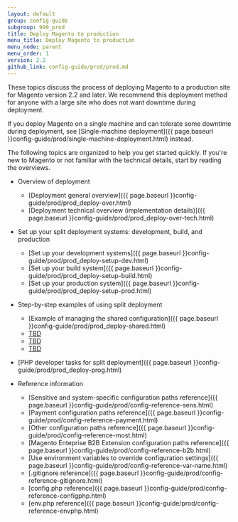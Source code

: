 ```yaml
---
layout: default
group: config-guide
subgroup: 999_prod
title: Deploy Magento to production
menu_title: Deploy Magento to production
menu_node: parent
menu_order: 1
version: 2.2
github_link: config-guide/prod/prod.md
---
```


These topics discuss the process of deploying Magento to a production site for Magento version 2.2 and later. We recommend this deployment method for anyone with a large site who does not want downtime during deployment.

If you deploy Magento on a single machine and can tolerate some downtime during deployment, see [Single-machine deployment]({{ page.baseurl }}config-guide/prod/single-machine-deployment.html) instead.

The following topics are organized to help you get started quickly. If you're new to Magento or not familiar with the technical details, start by reading the overviews.

*	Overview of deployment

	*	[Deployment general overview]({{ page.baseurl }}config-guide/prod/prod_deploy-over.html)
	*	[Deployment technical overview (implementation details)]({{ page.baseurl }}config-guide/prod/prod_deploy-over-tech.html)

*	Set up your split deployment systems: development, build, and production 

	*	[Set up your development systems]({{ page.baseurl }}config-guide/prod/prod_deploy-setup-dev.html)
	*	[Set up your build system]({{ page.baseurl }}config-guide/prod/prod_deploy-setup-build.html)
	*	[Set up your production system]({{ page.baseurl }}config-guide/prod/prod_deploy-setup-prod.html)

*	Step-by-step examples of using split deployment

	*	[Example of managing the shared configuration]({{ page.baseurl }}config-guide/prod/prod_deploy-shared.html)
	*	[TBD]()
	*	[TBD]()
	*	[TBD]()

*	[PHP developer tasks for split deployment]({{ page.baseurl }}config-guide/prod/prod_deploy-prog.html)

*	Reference information

	*	[Sensitive and system-specific configuration paths reference]({{ page.baseurl }}config-guide/prod/config-reference-sens.html)
	*	[Payment configuration paths reference]({{ page.baseurl }}config-guide/prod/config-reference-payment.html)
	*	[Other configuration paths reference]({{ page.baseurl }}config-guide/prod/config-reference-most.html)
	*	[Magento Enteprise B2B Extension configuration paths reference]({{ page.baseurl }}config-guide/prod/config-reference-b2b.html)
	*	[Use environment variables to override configuration settings]({{ page.baseurl }}config-guide/prod/config-reference-var-name.html)
	*	[.gitignore reference]({{ page.baseurl }}config-guide/prod/config-reference-gitignore.html)
	*	[config.php reference]({{ page.baseurl }}config-guide/prod/config-reference-configphp.html)
	*	[env.php reference]({{ page.baseurl }}config-guide/prod/config-reference-envphp.html)